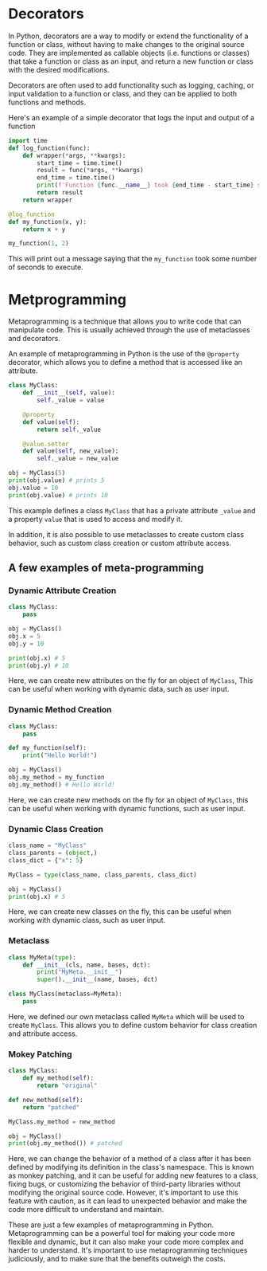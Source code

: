 # Decorators

In Python, decorators are a way to modify or extend the functionality of a function or class, without having to make changes to the original source code. They are implemented as callable objects (i.e. functions or classes) that take a function or class as an input, and return a new function or class with the desired modifications.

Decorators are often used to add functionality such as logging, caching, or input validation to a function or class, and they can be applied to both functions and methods.

Here's an example of a simple decorator that logs the input and output of a function

```python
import time
def log_function(func):
    def wrapper(*args, **kwargs):
        start_time = time.time()
        result = func(*args, **kwargs)
        end_time = time.time()
        print(f'Function {func.__name__} took {end_time - start_time} seconds')
        return result
    return wrapper

@log_function
def my_function(x, y):
    return x + y

my_function(1, 2)
```

This will print out a message saying that the `my_function` took some number of seconds to execute.

# Metprogramming

Metaprogramming is a technique that allows you to write code that can manipulate code. This is usually achieved through the use of metaclasses and decorators.

An example of metaprogramming in Python is the use of the `@property` decorator, which allows you to define a method that is accessed like an attribute.

```python
class MyClass:
    def __init__(self, value):
        self._value = value

    @property
    def value(self):
        return self._value

    @value.setter
    def value(self, new_value):
        self._value = new_value

obj = MyClass(5)
print(obj.value) # prints 5
obj.value = 10
print(obj.value) # prints 10
```

This example defines a class `MyClass` that has a private attribute `_value` and a property `value` that is used to access and modify it.

In addition, it is also possible to use metaclasses to create custom class behavior, such as custom class creation or custom attribute access.

## A few examples of meta-programming

### Dynamic Attribute Creation

```python
class MyClass:
    pass

obj = MyClass()
obj.x = 5
obj.y = 10

print(obj.x) # 5
print(obj.y) # 10
```

Here, we can create new attributes on the fly for an object of `MyClass`, This can be useful when working with dynamic data, such as user input.

### Dynamic Method Creation

```python
class MyClass:
    pass

def my_function(self):
    print("Hello World!")

obj = MyClass()
obj.my_method = my_function
obj.my_method() # Hello World!
```

Here, we can create new methods on the fly for an object of `MyClass`, this can be useful when working with dynamic functions, such as user input.

### Dynamic Class Creation

```python
class_name = "MyClass"
class_parents = (object,)
class_dict = {"x": 5}

MyClass = type(class_name, class_parents, class_dict)

obj = MyClass()
print(obj.x) # 5
```

Here, we can create new classes on the fly, this can be useful when working with dynamic class, such as user input.

### Metaclass

```python
class MyMeta(type):
    def __init__(cls, name, bases, dct):
        print("MyMeta.__init__")
        super().__init__(name, bases, dct)

class MyClass(metaclass=MyMeta):
    pass
```

Here, we defined our own metaclass called `MyMeta` which will be used to create `MyClass`. This allows you to define custom behavior for class creation and attribute access.

### Mokey Patching

```python
class MyClass:
    def my_method(self):
        return "original"

def new_method(self):
    return "patched"

MyClass.my_method = new_method

obj = MyClass()
print(obj.my_method()) # patched
```

Here, we can change the behavior of a method of a class after it has been defined by modifying its definition in the class's namespace. This is known as monkey patching, and it can be useful for adding new features to a class, fixing bugs, or customizing the behavior of third-party libraries without modifying the original source code. However, it's important to use this feature with caution, as it can lead to unexpected behavior and make the code more difficult to understand and maintain.

These are just a few examples of metaprogramming in Python. Metaprogramming can be a powerful tool for making your code more flexible and dynamic, but it can also make your code more complex and harder to understand. It's important to use metaprogramming techniques judiciously, and to make sure that the benefits outweigh the costs.